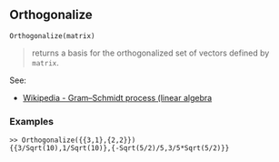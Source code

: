## Orthogonalize

```
Orthogonalize(matrix)
```

> returns a basis for the orthogonalized set of vectors defined by `matrix`.

See:
* [Wikipedia - Gram–Schmidt process (linear algebra](https://en.wikipedia.org/wiki/Gram%E2%80%93Schmidt_process)

### Examples

```
>> Orthogonalize({{3,1},{2,2}})
{{3/Sqrt(10),1/Sqrt(10)},{-Sqrt(5/2)/5,3/5*Sqrt(5/2)}}
```
